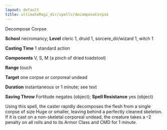 ```yaml
---
layout: default
title: ultimateMagi_dir/spells/decomposeCorpse
---
```

Decompose Corpse

**School** necromancy; **Level** cleric 1, druid 1, sorcere_dir/wizard 1, witch 1

**Casting Time** 1 standard action

**Components** V, S, M (a pinch of dried toadstool)

**Range** touch

**Target** one corpse or corporeal undead

**Duration** instantaneous or 1 minute; see text

**Saving Throw** Fortitude negates (object); **Spell Resistance** yes (object)

Using this spell, the caster rapidly decomposes the flesh from a single corpse of size Huge or smaller, leaving behind a perfectly cleaned skeleton. If it is cast on a non-skeletal corporeal undead, the creature takes a –2 penalty on all rolls and to its Armor Class and CMD for 1 minute.

